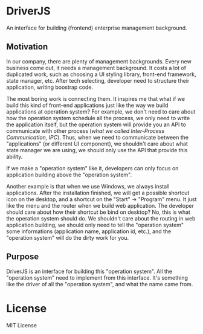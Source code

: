 # DriverJS

An interface for building (frontend) enterprise management background.

## Motivation

In our company, there are plenty of management backgrounds. Every new business come out, it needs a management background. It costs a lot of duplicated work, such as choosing a UI styling library, front-end framework, state manager, etc. After tech selecting, developer need to structure their application, writing boostrap code.

The most boring work is connecting them. It inspires me that what if we build this kind of front-end applications just like the way we build applications at operation system? For example, we don't need to care about how the operation system schedule all the process, we only need to write the application itself, but the operation system will provide you an API to communicate with other process (*what we called Inter-Process Communication, IPC*). Thus, when we need to communicate between the "applications" (or different UI component), we shouldn't care about what state manager we are using, we should only use the API that provide this ability. 

If we make a "operation system" like it, developers can only focus on application building above the "operation system".

Another example is that when we use Windows, we always install applications. After the installation finished, we will get a possible shortcut icon on the desktop, and a shortcut on the "Start" -> "Program" menu. It just like the menu and the router when we build web application. The developer should care about how their shortcut be bind on desktop? No, this is what the operation system should do. We shouldn't care about the routing in web application building, we should only need to tell the "operation system" some informations (application name, application id, etc.), and the "operation system" will do the dirty work for you.

## Purpose

DriverJS is an interface for building this "operation system". All the "operation system" need to implement from this interface. It's something like the driver of all the "operation system", and what the name came from.

# License

MIT License